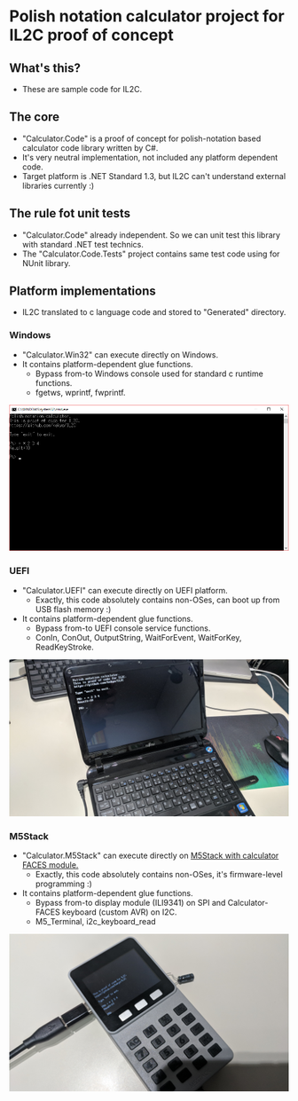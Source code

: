 # Polish notation calculator project for IL2C proof of concept

## What's this?

* These are sample code for IL2C.

## The core

* "Calculator.Code" is a proof of concept for polish-notation based calculator code library written by C#.
* It's very neutral implementation, not included any platform dependent code.
* Target platform is .NET Standard 1.3, but IL2C can't understand external libraries currently :)

## The rule fot unit tests

* "Calculator.Code" already independent. So we can unit test this library with standard .NET test technics.
* The "Calculator.Code.Tests" project contains same test code using for NUnit library.

## Platform implementations

* IL2C translated to c language code and stored to "Generated" directory.

### Windows

* "Calculator.Win32" can execute directly on Windows.
* It contains platform-dependent glue functions.
  * Bypass from-to Windows console used for standard c runtime functions.
  * fgetws, wprintf, fwprintf.

![Calculator.Win32](../../images/Calculator.Win32.png)

### UEFI

* "Calculator.UEFI" can execute directly on UEFI platform.
  * Exactly, this code absolutely contains non-OSes, can boot up from USB flash memory :)
* It contains platform-dependent glue functions.
  * Bypass from-to UEFI console service functions.
  * ConIn, ConOut, OutputString, WaitForEvent, WaitForKey, ReadKeyStroke.

![Calculator.UEFI](../../images/Calculator.UEFI.jpg)

### M5Stack

* "Calculator.M5Stack" can execute directly on [M5Stack with calculator FACES module.](http://m5stack.com/)
  * Exactly, this code absolutely contains non-OSes, it's firmware-level programming :)
* It contains platform-dependent glue functions.
  * Bypass from-to display module (ILI9341) on SPI and Calculator-FACES keyboard (custom AVR) on I2C.
  * M5_Terminal, i2c_keyboard_read

![Calculator.M5Stack](../../images/Calculator.M5Stack.jpg)

